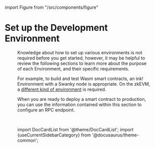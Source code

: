 import Figure from "/src/components/figure"

# Set up the Development Environment

<Figure src={require('/docs/build/img/environment.png').default} width="100%" />

Knowledge about how to set up various environments is not required before you get started, however, it may be helpful to review the following sections to learn more about the purpose of each Environment, and their specific requirements.

For example, to build and test Wasm smart contracts, an ink! Environment with a Swanky node is appropriate. On the zkEVM, a [different kind of environment](/docs/build/zkEVM/quickstart/) is required.

When you are ready to deploy a smart contract to production, you can use the information contained within this section to configure an RPC endpoint.

<br/>

import DocCardList from '@theme/DocCardList';
import {useCurrentSidebarCategory} from '@docusaurus/theme-common';

<DocCardList items={useCurrentSidebarCategory().items}/>

